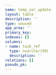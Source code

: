 ```yaml
---
name: temp_sor_update
layout: table
description: ''
type: unused
app_area: ''
primary_key: 
indexes: []
columns:
- name: task_ref
  type: nvarchar(50)
  description: ''
relations: []
pseudo_pk: 
---
```


